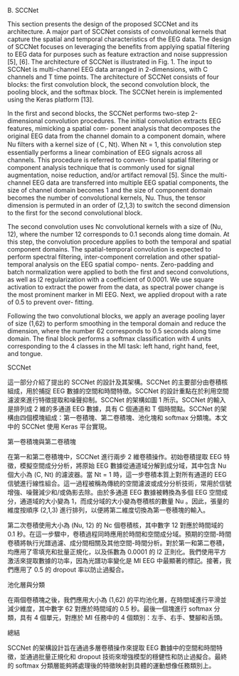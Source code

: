B. SCCNet

This section presents the design of the proposed SCCNet and its architecture. A major part of SCCNet consists of convolutional kernels that capture the spatial and temporal characteristics of the EEG data. The design of SCCNet focuses on leveraging the benefits from applying spatial filtering to EEG data for purposes such as feature extraction and noise suppression [5], [6]. The architecture of SCCNet is illustrated in Fig. 1. The input to SCCNet is multi-channel EEG data arranged in 2-dimensions, with C channels and T time points. The architecture of SCCNet consists of four blocks: the first convolution block, the second convolution block, the pooling block, and the softmax block. The SCCNet herein is implemented using the Keras platform [13].

In the first and second blocks, the SCCNet performs two-step 2-dimensional convolution procedures. The initial convolution extracts EEG features, mimicking a spatial com- ponent analysis that decomposes the original EEG data from the channel domain to a component domain, where Nu filters with a kernel size of (Ｃ, Nt). When Nt = 1, this convolution step essentially performs a linear combination of EEG signals across all channels. This procedure is referred to conven- tional spatial filtering or component analysis technique that is commonly used for signal augmentation, noise reduction, and/or artifact removal [5]. Since the multi-channel EEG data are transferred into multiple EEG spatial components, the size of channel domain becomes 1 and the size of component domain becomes the number of convolutional kernels, Nu. Thus, the tensor dimension is permuted in an order of (2,1,3) to switch the second dimension to the first for the second convolutional block.

The second convolution uses Nc convolutional kernels with a size of (Nu, 12), where the number 12 corresponds to 0.1 seconds along time domain. At this step, the convolution procedure applies to both the temporal and spatial component domains. The spatial-temporal convolution is expected to perform spectral filtering, inter-component correlation and other spatial-temporal analysis on the EEG spatial compo- nents. Zero-padding and batch normalization were applied to both the first and second convolutions, as well as l2 regularization with a coefficient of 0.0001. We use square activation to extract the power from the data, as spectral power change is the most prominent marker in MI EEG. Next, we applied dropout with a rate of 0.5 to prevent over- fitting.



Following the two convolutional blocks, we apply an average pooling layer of size (1,62) to perform smoothing in the temporal domain and reduce the dimension, where the number 62 corresponds to 0.5 seconds along time domain. The final block performs a softmax classification with 4 units corresponding to the 4 classes in the MI task: left hand, right hand, feet, and tongue.



SCCNet

這一部分介紹了提出的 SCCNet 的設計及其架構。SCCNet 的主要部分由卷積核組成，用於捕捉 EEG 數據的空間和時間特徵。SCCNet 的設計重點在於利用空間濾波來進行特徵提取和噪聲抑制。SCCNet 的架構如圖 1 所示。SCCNet 的輸入是排列成 2 維的多通道 EEG 數據，具有  C  個通道和  T  個時間點。SCCNet 的架構由四個模塊組成：第一卷積塊、第二卷積塊、池化塊和 softmax 分類塊。本文中的 SCCNet 使用 Keras 平台實現。

第一卷積塊與第二卷積塊

在第一和第二卷積塊中，SCCNet 進行兩步 2 維卷積操作。初始卷積提取 EEG 特徵，模擬空間成分分析，將原始 EEG 數據從通道域分解到成分域，其中包含  Nu  個大小為  (C, Nt)  的濾波器。當  Nt = 1  時，這一步卷積本質上對所有通道的 EEG 信號進行線性組合。這一過程被稱為傳統的空間濾波或成分分析技術，常用於信號增強、噪聲減少和/或偽影去除。由於多通道 EEG 數據被轉換為多個 EEG 空間成分，通道域的大小變為 1，而成分域的大小變為卷積核的數量  Nu 。因此，張量的維度按順序  (2,1,3)  進行排列，以便將第二維度切換為第一卷積塊的輸入。

第二次卷積使用大小為  (Nu, 12)  的  Nc  個卷積核，其中數字 12 對應於時間域的 0.1 秒。在這一步驟中，卷積過程同時應用於時間和空間成分域。預期的空間-時間卷積將執行光譜過濾、成分間相關及其他空間-時間分析。對於第一和第二卷積，均應用了零填充和批量正規化，以及係數為 0.0001 的  l2  正則化。我們使用平方激活來提取數據的功率，因為光譜功率變化是 MI EEG 中最顯著的標記。接著，我們應用了 0.5 的 dropout 率以防止過擬合。

池化層與分類

在兩個卷積塊之後，我們應用大小為  (1,62)  的平均池化層，在時間域進行平滑並減少維度，其中數字 62 對應於時間域的 0.5 秒。最後一個塊進行 softmax 分類，具有 4 個單元，對應於 MI 任務中的 4 個類別：左手、右手、雙腳和舌頭。

總結

SCCNet 的架構設計旨在通過多層卷積操作來提取 EEG 數據中的空間和時間特徵，並通過批量正規化和 dropout 技術來增強模型的穩健性和防止過擬合。最終的 softmax 分類層能夠將處理後的特徵映射到具體的運動想像任務類別上。
